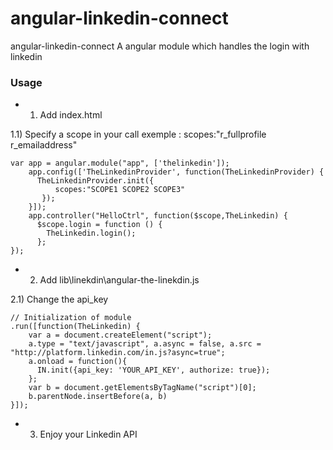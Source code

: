 # angular-linkedin-connect
angular-linkedin-connect
A angular module which handles the login with linkedin

### Usage

* 1) Add index.html

1.1) Specify a scope in your call
exemple : scopes:"r_fullprofile r_emailaddress"

```
var app = angular.module("app", ['thelinkedin']);
    app.config(['TheLinkedinProvider', function(TheLinkedinProvider) {
      TheLinkedinProvider.init({
          scopes:"SCOPE1 SCOPE2 SCOPE3"
       });
    }]);
    app.controller("HelloCtrl", function($scope,TheLinkedin) {
      $scope.login = function () {
        TheLinkedin.login();
      };
});
```

* 2) Add lib\linekdin\angular-the-linekdin.js

2.1) Change the api_key

```
// Initialization of module
.run([function(TheLinkedin) {
    var a = document.createElement("script");
    a.type = "text/javascript", a.async = false, a.src = "http://platform.linkedin.com/in.js?async=true";
    a.onload = function(){
      IN.init({api_key: 'YOUR_API_KEY', authorize: true});
    };
    var b = document.getElementsByTagName("script")[0];
    b.parentNode.insertBefore(a, b)
}]);

```

* 3) Enjoy your Linkedin API
